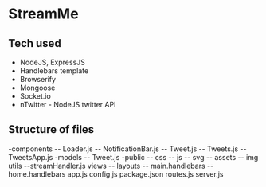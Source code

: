 # StreamMe


## Tech used
+ NodeJS, ExpressJS
+ Handlebars template
+ Browserify
+ Mongoose
+ Socket.io
+ nTwitter - NodeJS twitter API


## Structure of files
-components
  -- Loader.js
  -- NotificationBar.js
  -- Tweet.js
  -- Tweets.js 
  -- TweetsApp.js
-models
  -- Tweet.js
-public
  -- css
  -- js
  -- svg
  -- assets
    -- img
utils 
  --streamHandler.js
views
  -- layouts
        -- main.handlebars
        -- home.handlebars
app.js
config.js
package.json
routes.js
server.js
